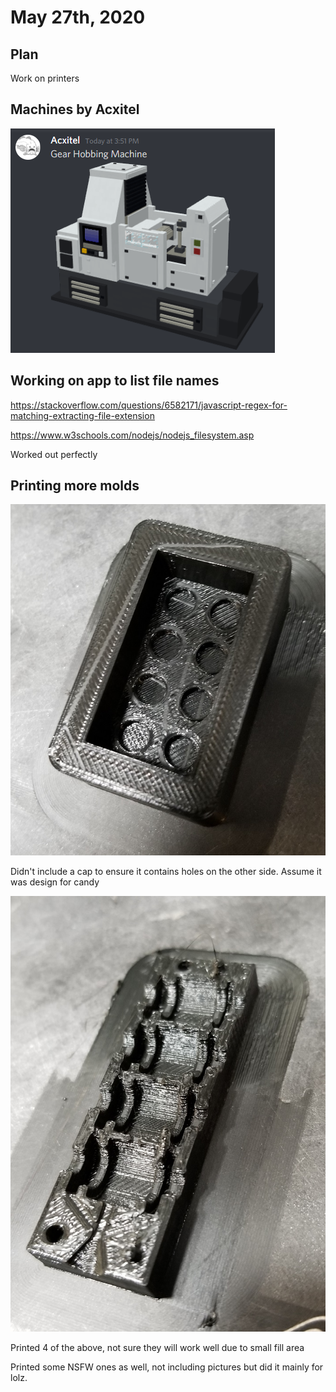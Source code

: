 # May 27th, 2020

## Plan

Work on printers

## Machines by Acxitel

![gear Hobbing Machine](images/2020_05_27_gearHobbingMachineByAcxitel.png)

## Working on app to list file names

https://stackoverflow.com/questions/6582171/javascript-regex-for-matching-extracting-file-extension

https://www.w3schools.com/nodejs/nodejs_filesystem.asp

Worked out perfectly

## Printing more molds

![](images/2020_05_27_22.33.09.jpg)

Didn't include a cap to ensure it contains holes on the other side. Assume it was design for candy

![](images/2020_05_27_23.48.38.jpg)

Printed 4 of the above, not sure they will work well due to small fill area

Printed some NSFW ones as well, not including pictures but did it mainly for lolz.